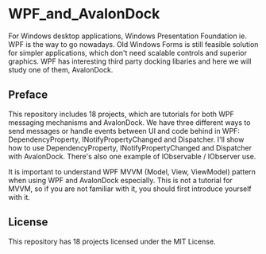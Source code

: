 # WPF_and_AvalonDock
 

For Windows desktop applications, Windows Presentation Foundation ie. WPF is the way to go nowadays. Old Windows Forms is still feasible solution for simpler applications, which don't need scalable controls and superior graphics. WPF has interesting third party docking libaries and here we will study one of them, AvalonDock.

## Preface

This repository includes 18 projects, which are tutorials for both WPF messaging mechanisms and AvalonDock. We have three different ways to send messages or handle events between UI and code behind in WPF: DependencyProperty, INotifyPropertyChanged and Dispatcher. I'll show how to use DependencyProperty, INotifyPropertyChanged and Dispatcher with AvalonDock. There's also one example of IObservable / IObserver use.

It is important to understand WPF MVVM (Model, View, ViewModel) pattern when using WPF and AvalonDock especially. This is not a tutorial for MVVM, so if you are not familiar with it, you should first introduce yourself with it.

## License

This repository has 18 projects licensed under the MIT License.